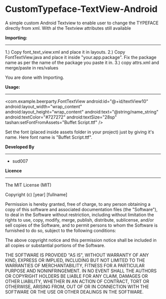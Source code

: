 CustomTypeface-TextView-Android
===============================

A simple custom Android Textview to enable user to change the TYPEFACE directly from xml. With al the Textview attributes still available

**Importing:**
__________
1.) Copy font_text_view.xml and place it in layouts.
2.) Copy FontTextView.java and place it inside "your.app.package". Fix the package name as per the name of the package you paste it in.
3.) copy attrs.xml and merge/paste in res/values

You are done with Importing.

**Usage:**
______

<com.example.beerparty.FontTextView
                android:id="@+id/textView10"
                android:layout_width="wrap_content"
                android:layout_height="wrap_content"
                android:text="@string/name_string"
                android:textColor="#727272"
                android:textSize="28sp"
                tashan:setFontFromAssets="Buffet Script.ttf" /> 


Set the font (placed inside assets folder in your project) just by giving it's name. Here font name is   "Buffet Script.ttf".


**Developed By**
____________
+ sud007

**Licence**
_______

The MIT License (MIT)

Copyright (c) [year] [fullname]

Permission is hereby granted, free of charge, to any person obtaining a copy
of this software and associated documentation files (the "Software"), to deal
in the Software without restriction, including without limitation the rights
to use, copy, modify, merge, publish, distribute, sublicense, and/or sell
copies of the Software, and to permit persons to whom the Software is
furnished to do so, subject to the following conditions:

The above copyright notice and this permission notice shall be included in all
copies or substantial portions of the Software.

THE SOFTWARE IS PROVIDED "AS IS", WITHOUT WARRANTY OF ANY KIND, EXPRESS OR
IMPLIED, INCLUDING BUT NOT LIMITED TO THE WARRANTIES OF MERCHANTABILITY,
FITNESS FOR A PARTICULAR PURPOSE AND NONINFRINGEMENT. IN NO EVENT SHALL THE
AUTHORS OR COPYRIGHT HOLDERS BE LIABLE FOR ANY CLAIM, DAMAGES OR OTHER
LIABILITY, WHETHER IN AN ACTION OF CONTRACT, TORT OR OTHERWISE, ARISING FROM,
OUT OF OR IN CONNECTION WITH THE SOFTWARE OR THE USE OR OTHER DEALINGS IN THE
SOFTWARE.
